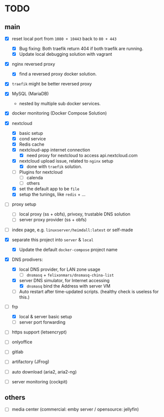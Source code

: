 TODO
=============================

main
-----------------------------
- [x] reset local port from `1080 + 10443` back to `80 + 443`
  + [x] Bug fixing: Both traefik return 404 if both traefik are running.
  + [x] Update local debugging solution with vagrant
- [x] nginx reversed proxy
  + [x] find a reversed proxy docker solution.
- [x] `traefik` might be better reversed proxy
- [x] MySQL (MariaDB)
  + nested by multiple sub docker services.
- [x] docker monitoring (Docker Compose Solution)
- [x] nextcloud
  + [x] basic setup
  + [x] cond service
  + [x] Redis cache
  + [x] nextcloud-app internet connection
    * [x] need proxy for nextcloud to access api.nextcloud.com
  + [x] nextcloud upload issue, related to `nginx` setup
    * [x] done with `traefik` solution.
  + [ ] Plugins for nextcloud
    * [ ] calenda
    * [ ] others
  + [x] set the default app to be `file`
  + [x] setup the tunings, like `redis` +  ...
- [ ] proxy setup
  + [ ] local proxy (ss + obfs), privoxy, trustable DNS solution
  + [ ] server proxy provider (ss + obfs)
- [ ] index page, e.g. `linuxserver/heimdall:latest` or self-made
- [x] separate this project into `server` & `local`
  + [x] Update the default `docker-compose` project name
- [x] DNS prodivers:
  + [x] local DNS provider, for LAN zone usage
    * [ ] `dnsmasq` + `felixonmars/dnsmasq-china-list`
  + [x] server DNS simulator, for Internet accessing
    * [x] `dnsmasq` bind the Address with server VM
  + [ ] Auto restart after time-updated scripts. (healthy check is useless for this.)
- [ ] frp
  + [x] local & server basic setup
  + [ ] server port forwarding
- [ ] https support (letsencrypt)

- [ ] onlyoffice
- [ ] gitlab
- [ ] artifactory (JFrog)
- [ ] auto download (aria2, aria2-ng)
- [ ] server monitoring (cockpit)

others
-----------------------------
- [ ] media center (commercial: emby server / opensource: jellyfin)

